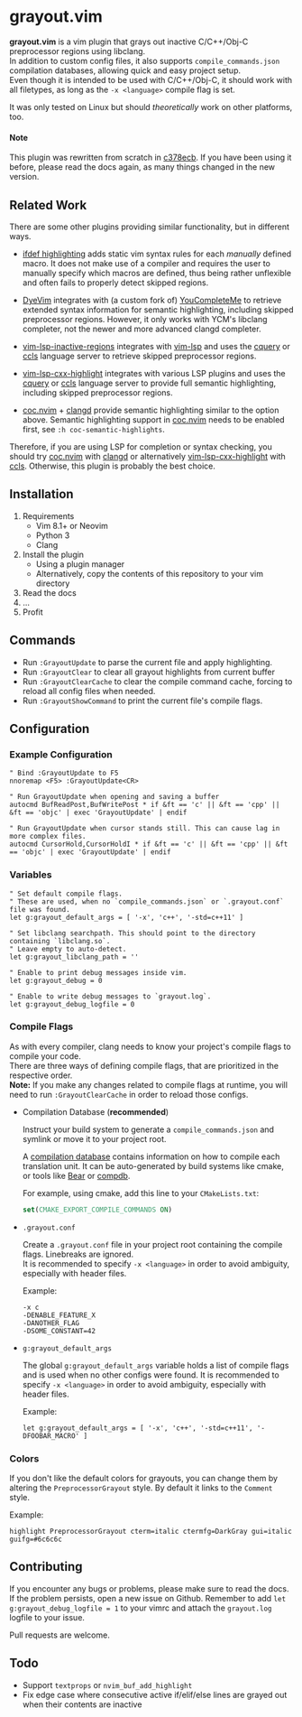 # grayout.vim

**grayout.vim** is a vim plugin that grays out inactive C/C++/Obj-C preprocessor regions using libclang.<br/>
In addition to custom config files, it also supports `compile_commands.json` compilation databases, allowing quick and easy project setup.<br/>
Even though it is intended to be used with C/C++/Obj-C, it should work with all filetypes, as long as the `-x <language>` compile flag is set.

It was only tested on Linux but should *theoretically* work on other platforms, too.


#### Note
This plugin was rewritten from scratch in [c378ecb](https://github.com/mphe/grayout.vim/commit/c378ecb348a0937af5a9eb79ec70bce708d126c6).
If you have been using it before, please read the docs again, as many things changed in the new version.


## Related Work
There are some other plugins providing similar functionality, but in different ways.

* [ifdef highlighting][ifdefhighlighting] adds static vim syntax rules for each *manually* defined macro. It does not make use of a compiler and requires the user to manually specify which macros are defined, thus being rather unflexible and often fails to properly detect skipped regions.

* [DyeVim][DyeVim] integrates with (a custom fork of) [YouCompleteMe][ycm] to retrieve extended syntax information for semantic highlighting, including skipped preprocessor regions.
However, it only works with YCM's libclang completer, not the newer and more advanced clangd completer.

* [vim-lsp-inactive-regions][lspregions] integrates with [vim-lsp][vimlsp] and uses the [cquery][cquery] or [ccls][ccls] language server to retrieve skipped preprocessor regions.

* [vim-lsp-cxx-highlight][vimlspcxx] integrates with various LSP plugins and uses the [cquery][cquery] or [ccls][ccls] language server to provide full semantic highlighting, including skipped preprocessor regions.

* [coc.nvim][coc] + [clangd][coc-clangd] provide semantic highlighting similar to the option above.
  Semantic highlighting support in [coc.nvim][coc] needs to be enabled first, see `:h coc-semantic-highlights`.

Therefore, if you are using LSP for completion or syntax checking, you should
try [coc.nvim][coc] with [clangd][coc-clangd] or alternatively [vim-lsp-cxx-highlight][vimlspcxx] with [ccls][ccls]. Otherwise, this plugin is probably the best choice.


## Installation

1. Requirements
    * Vim 8.1+ or Neovim
    * Python 3
    * Clang
2. Install the plugin
    * Using a plugin manager
    * Alternatively, copy the contents of this repository to your vim directory
3. Read the docs
4. ...
5. Profit


## Commands

* Run `:GrayoutUpdate` to parse the current file and apply highlighting.
* Run `:GrayoutClear` to clear all grayout highlights from current buffer
* Run `:GrayoutClearCache` to clear the compile command cache, forcing to reload all config files when needed.
* Run `:GrayoutShowCommand` to print the current file's compile flags.


## Configuration

### Example Configuration

```vim
" Bind :GrayoutUpdate to F5
nnoremap <F5> :GrayoutUpdate<CR>

" Run GrayoutUpdate when opening and saving a buffer
autocmd BufReadPost,BufWritePost * if &ft == 'c' || &ft == 'cpp' || &ft == 'objc' | exec 'GrayoutUpdate' | endif

" Run GrayoutUpdate when cursor stands still. This can cause lag in more complex files.
autocmd CursorHold,CursorHoldI * if &ft == 'c' || &ft == 'cpp' || &ft == 'objc' | exec 'GrayoutUpdate' | endif
```

### Variables

```vim
" Set default compile flags.
" These are used, when no `compile_commands.json` or `.grayout.conf` file was found.
let g:grayout_default_args = [ '-x', 'c++', '-std=c++11' ]

" Set libclang searchpath. This should point to the directory containing `libclang.so`.
" Leave empty to auto-detect.
let g:grayout_libclang_path = ''

" Enable to print debug messages inside vim.
let g:grayout_debug = 0

" Enable to write debug messages to `grayout.log`.
let g:grayout_debug_logfile = 0
```

### Compile Flags

As with every compiler, clang needs to know your project's compile flags to compile your code.<br/>
There are three ways of defining compile flags, that are prioritized in the respective order.<br/>
**Note:** If you make any changes related to compile flags at runtime, you will need to run `:GrayoutClearCache` in order to reload those configs.

* Compilation Database (**recommended**)

    Instruct your build system to generate a `compile_commands.json` and symlink or move it to your project root.

    A [compilation database][clangdatabase] contains information on how to compile each translation unit. It can be auto-generated by build systems like cmake, or tools like [Bear][bear] or [compdb][compdb].

    For example, using cmake, add this line to your `CMakeLists.txt`:

    ```cmake
    set(CMAKE_EXPORT_COMPILE_COMMANDS ON)
    ```

* `.grayout.conf`

    Create a `.grayout.conf` file in your project root containing the compile flags. Linebreaks are ignored.<br/>
    It is recommended to specify `-x <language>` in order to avoid ambiguity, especially with header files.

    Example:

    ```text
    -x c
    -DENABLE_FEATURE_X
    -DANOTHER_FLAG
    -DSOME_CONSTANT=42
    ```

* `g:grayout_default_args`

    The global `g:grayout_default_args` variable holds a list of compile flags and is used when no other configs were found.
    It is recommended to specify `-x <language>` in order to avoid ambiguity, especially with header files.

    Example:

    ```vim
    let g:grayout_default_args = [ '-x', 'c++', '-std=c++11', '-DFOOBAR_MACRO' ]
    ```

### Colors

If you don't like the default colors for grayouts, you can change them by altering the `PreprocessorGrayout` style.
By default it links to the `Comment` style.

Example:

```vim
highlight PreprocessorGrayout cterm=italic ctermfg=DarkGray gui=italic guifg=#6c6c6c
```

## Contributing

If you encounter any bugs or problems, please make sure to read the docs. If the problem persists, open a new issue on Github. Remember to add `let g:grayout_debug_logfile = 1` to your vimrc and attach the `grayout.log` logfile to your issue.

Pull requests are welcome.

## Todo

* Support `textprops` or `nvim_buf_add_highlight`
* Fix edge case where consecutive active if/elif/else lines are grayed out when their contents are inactive


[ifdefhighlighting]: http://www.vim.org/scripts/script.php?script_id=7
[DyeVim]: https://github.com/davits/DyeVim
[ycm]: https://github.com/ycm-core/YouCompleteMe
[lspregions]: https://github.com/krzbe/vim-lsp-inactive-regions
[vimlsp]: https://github.com/prabirshrestha/vim-lsp
[vimlspcxx]: https://github.com/jackguo380/vim-lsp-cxx-highlight
[compdb]: https://github.com/Sarcasm/compdb
[clangdatabase]: http://clang.llvm.org/docs/JSONCompilationDatabase.html
[bear]: https://github.com/rizsotto/Bear
[cquery]: https://github.com/cquery-project/cquery
[ccls]: https://github.com/MaskRay/ccls
[coc]: https://github.com/neoclide/coc.nvim
[coc-clangd]: https://github.com/clangd/coc-clangd
